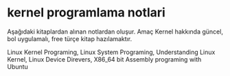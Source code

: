 # kernel programlama notlari 
Aşağıdaki kitaplardan alınan notlardan oluşur. Amaç Kernel hakkında güncel, bol uygulamalı, free türçe kitap hazılamaktır.

Linux Kernel Programing,
Linux System Programing,
Understanding Linux Kernel,
Linux Device Direvers,
X86_64 bit Assembly programing with Ubuntu
